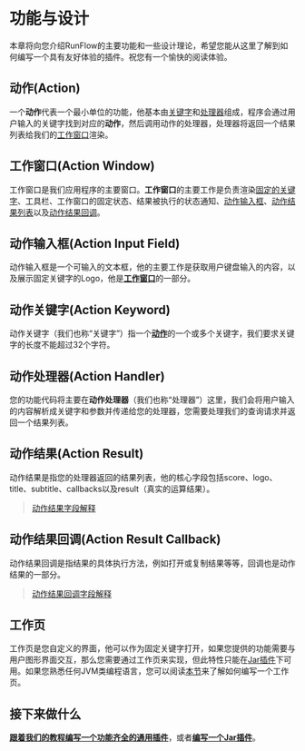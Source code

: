 # 功能与设计

本章将向您介绍RunFlow的主要功能和一些设计理论，希望您能从这里了解到如何编写一个具有友好体验的插件。祝您有一个愉快的阅读体验。

## 动作(Action)

一个**动作**代表一个最小单位的功能，他基本由[关键字](#动作关键字action-keyword)和[处理器](#动作处理器action-handler)组成，程序会通过用户输入的关键字找到对应的**动作**，然后调用动作的处理器，处理器将返回一个结果列表给我们的[工作窗口](#工作窗口action-window)渲染。

## 工作窗口(Action Window)

工作窗口是我们应用程序的主要窗口。**工作窗口**的主要工作是负责渲染[固定的关键字](#动作关键字action-keyword)、工具栏、工作窗口的固定状态、结果被执行的状态通知、[动作输入框](#工作输入框action-input-field)、[动作结果列表](#动作结果action-result)以及[动作结果回调](#动作结果回调action-result-callback)。

## 动作输入框(Action Input Field)

动作输入框是一个可输入的文本框，他的主要工作是获取用户键盘输入的内容，以及展示固定关键字的Logo，他是[**工作窗口**](#工作窗口action-window)的一部分。

## 动作关键字(Action Keyword)

动作关键字（我们也称“关键字”）指一个[**动作**](#动作action)的一个或多个关键字，我们要求关键字的长度不能超过32个字符。

## 动作处理器(Action Handler)

您的功能代码将主要在**动作处理器**（我们也称“处理器”）这里，我们会将用户输入的内容解析成关键字和参数并传递给您的处理器，您需要处理我们的查询请求并返回一个结果列表。

## 动作结果(Action Result)

动作结果是指您的处理器返回的结果列表，他的核心字段包括score、logo、title、subtitle、callbacks以及result（真实的运算结果）。

> [动作结果字段解释](appendix/action_result.md#字段解释)

## 动作结果回调(Action Result Callback)

动作结果回调是指结果的具体执行方法，例如打开或复制结果等等，回调也是动作结果的一部分。

> [动作结果回调字段解释](appendix/action_result_callback.md#字段解释)

## 工作页

工作页是您自定义的界面，他可以作为固定关键字打开，如果您提供的功能需要与用户图形界面交互，那么您需要通过工作页来实现，但此特性只能在[Jar插件](jar-plugin-guide/jar_guide.md#jar插件指南)下可用。如果您熟悉任何JVM类编程语言，您可以阅读[本节](jar-plugin-guide/func_page.md#func-page)来了解如何编写一个工作页。

## 接下来做什么

[**跟着我们的教程编写一个功能齐全的通用插件**](general-plugin-guide/general_guide.md#通用插件指南)，或者[**编写一个Jar插件**](jar-plugin-guide/jar_guide.md#jar插件指南)。
